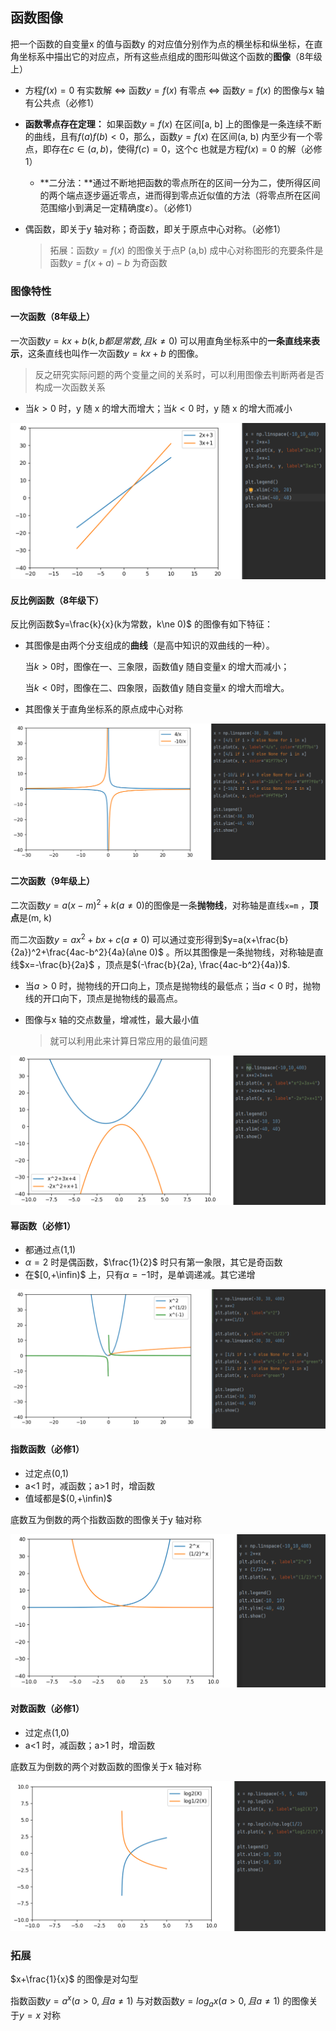 ## 函数图像

把一个函数的自变量x 的值与函数y 的对应值分别作为点的横坐标和纵坐标，在直角坐标系中描出它的对应点，所有这些点组成的图形叫做这个函数的**图像**（8年级上）



- 方程$f(x)=0$ 有实数解 $\Leftrightarrow$ 函数$y=f(x)$ 有零点 $\Leftrightarrow$ 函数$y=f(x)$ 的图像与x 轴有公共点（必修1）

- **函数零点存在定理：** 如果函数$y=f(x)$ 在区间[a, b] 上的图像是一条连续不断的曲线，且有$f(a)f(b)<0$，那么，函数$y=f(x)$ 在区间(a, b) 内至少有一个零点，即存在$c\in(a,b)$，使得$f(c)=0$，这个c 也就是方程$f(x)=0$ 的解（必修1）
    - **二分法：**通过不断地把函数的零点所在的区间一分为二，使所得区间的两个端点逐步逼近零点，进而得到零点近似值的方法（将零点所在区间范围缩小到满足一定精确度$\varepsilon$）。（必修1）
    
- 偶函数，即关于y 轴对称；奇函数，即关于原点中心对称。（必修1）

    > 拓展：函数$y=f(x)$ 的图像关于点P (a,b) 成中心对称图形的充要条件是函数$y=f(x+a)-b$ 为奇函数

### 图像特性

#### 一次函数（8年级上）

一次函数$y=kx+b(k,b都是常数,且k\ne 0)$ 可以用直角坐标系中的**一条直线来表示**，这条直线也叫作一次函数$y=kx+b$ 的图像。

> 反之研究实际问题的两个变量之间的关系时，可以利用图像去判断两者是否构成一次函数关系

- 当$k>0$ 时，y 随 x 的增大而增大；当$k<0$ 时，y 随 x 的增大而减小 

![image-20240804090104190](image-20240804090104190.png)

#### 反比例函数（8年级下）

反比例函数$y=\frac{k}{x}(k为常数，k\ne 0)$ 的图像有如下特征：

- 其图像是由两个分支组成的**曲线**（是高中知识的双曲线的一种）。

  当$k>0$时，图像在一、三象限，函数值y 随自变量x 的增大而减小；

  当$k<0$时，图像在二、四象限，函数值y 随自变量x 的增大而增大。

- 其图像关于直角坐标系的原点成中心对称

![image-20240804095047470](image-20240804095047470.png)

#### 二次函数（9年级上）

二次函数$y=a(x-m)^2+k(a\ne 0)$的图像是一条**抛物线**，对称轴是直线`x=m` ，**顶点**是(m, k)

而二次函数$y=ax^2+bx+c(a\ne 0)$ 可以通过变形得到$y=a(x+\frac{b}{2a})^2+\frac{4ac-b^2}{4a}(a\ne 0)$ 。所以其图像是一条抛物线，对称轴是直线$x=-\frac{b}{2a}$ ，顶点是$(-\frac{b}{2a}, \frac{4ac-b^2}{4a})$. 

- 当$a>0$ 时，抛物线的开口向上，顶点是抛物线的最低点；当$a<0$ 时，抛物线的开口向下，顶点是抛物线的最高点。

- 图像与x 轴的交点数量，增减性，最大最小值

  >  就可以利用此来计算日常应用的最值问题 

![image-20240804090959926](image-20240804090959926.png)

#### 幂函数（必修1）

- 都通过点(1,1)
- $\alpha=2$ 时是偶函数，$\frac{1}{2}$ 时只有第一象限，其它是奇函数
- 在$[0,+\infin)$ 上，只有$\alpha=-1$时，是单调递减。其它递增

![image-20240804094017277](image-20240804094017277.png)

#### 指数函数（必修1）

- 过定点(0,1)
- a<1 时，减函数；a>1 时，增函数
- 值域都是$(0,+\infin)$

底数互为倒数的两个指数函数的图像关于y 轴对称

![image-20240804091301752](image-20240804091301752.png)

#### 对数函数（必修1）

- 过定点(1,0)
- a<1 时，减函数；a>1 时，增函数

底数互为倒数的两个对数函数的图像关于x 轴对称

![image-20240804100522069](image-20240804100522069.png)

### 拓展

$x+\frac{1}{x}$ 的图像是对勾型

指数函数$y=a^x(a>0,且a\ne1)$ 与对数函数$y=log_ax(a>0,且a\ne1)$ 的图像关于$y=x$ 对称 